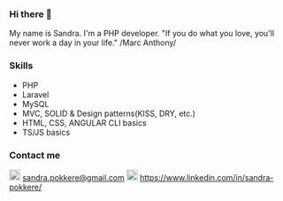 ### Hi there 👋
My name is Sandra. I'm a PHP developer. 
"If you do what you love, you'll never work a day in your life." /Marc Anthony/

### Skills
- PHP
- Laravel
- MySQL
- MVC, SOLID & Design patterns(KISS, DRY, etc.)
- HTML, CSS, ANGULAR CLI basics
- TS/JS basics

### Contact me

<img src="https://camo.githubusercontent.com/0f3aa1f457bb92fbd2411761262ce1fb0f766ed74a4f4289bfc4a0b6024335d6/68747470733a2f2f6564656e742e6769746875622e696f2f537570657254696e7949636f6e732f696d616765732f7376672f656d61696c2e737667" width="20"/> sandra.pokkere@gmail.com
<img src="https://camo.githubusercontent.com/c8a9c5b414cd812ad6a97a46c29af67239ddaeae08c41724ff7d945fb4c047e5/68747470733a2f2f6564656e742e6769746875622e696f2f537570657254696e7949636f6e732f696d616765732f7376672f6c696e6b6564696e2e737667" width="20"/> https://www.linkedin.com/in/sandra-pokkere/
